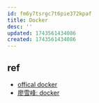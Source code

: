 ```yaml
---
id: fm6y7tsrgc7t6pie372kpaf
title: Docker
desc: ''
updated: 1743561434086
created: 1743561434086
---
```


## ref

- [offical docker](https://www.docker.com/)
- [廖雪峰: docker](https://www.ruanyifeng.com/blog/2018/02/docker-tutorial.html)